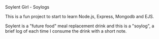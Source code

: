 Soylent Girl - Soylogs

This is a fun project to start to learn Node.js, Express, Mongodb and EJS.

Soylent is a "future food" meal replacement drink and this is a "soylog", a brief log of each time I consume the drink with a short note.
